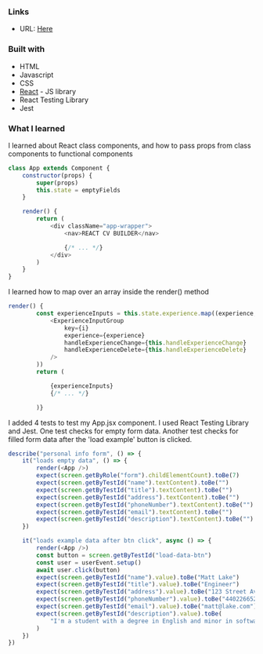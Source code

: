 ### Links

-   URL: [Here](https://aflo7.github.io/cv-builder/)

### Built with

-   HTML
-   Javascript
-   CSS
-   [React](https://reactjs.org/) - JS library
-   React Testing Library
-   Jest

### What I learned

I learned about React class components, and how to pass props from class components to functional components

```js
class App extends Component {
    constructor(props) {
        super(props)
        this.state = emptyFields
    }

    render() {
        return (
            <div className="app-wrapper">
                <nav>REACT CV BUILDER</nav>

                {/* ... */}
            </div>
        )
    }
}
```

I learned how to map over an array inside the render() method

```js
render() {
        const experienceInputs = this.state.experience.map((experience, i) => (
            <ExperienceInputGroup
                key={i}
                experience={experience}
                handleExperienceChange={this.handleExperienceChange}
                handleExperienceDelete={this.handleExperienceDelete}
            />
        ))
        return (

            {experienceInputs}
            {/* ... */}

        )}
```

I added 4 tests to test my App.jsx component. I used React Testing Library and Jest. One test checks for empty form data. Another test checks for filled form data after the 'load example' button is clicked.

```js
describe("personal info form", () => {
    it("loads empty data", () => {
        render(<App />)
        expect(screen.getByRole("form").childElementCount).toBe(7)
        expect(screen.getByTestId("name").textContent).toBe("")
        expect(screen.getByTestId("title").textContent).toBe("")
        expect(screen.getByTestId("address").textContent).toBe("")
        expect(screen.getByTestId("phoneNumber").textContent).toBe("")
        expect(screen.getByTestId("email").textContent).toBe("")
        expect(screen.getByTestId("description").textContent).toBe("")
    })

    it("loads example data after btn click", async () => {
        render(<App />)
        const button = screen.getByTestId("load-data-btn")
        const user = userEvent.setup()
        await user.click(button)
        expect(screen.getByTestId("name").value).toBe("Matt Lake")
        expect(screen.getByTestId("title").value).toBe("Engineer")
        expect(screen.getByTestId("address").value).toBe("123 Street Ave")
        expect(screen.getByTestId("phoneNumber").value).toBe("4402266521")
        expect(screen.getByTestId("email").value).toBe("matt@lake.com")
        expect(screen.getByTestId("description").value).toBe(
            "I'm a student with a degree in English and minor in software engineering. I have experience with the Python programming language."
        )
    })
})
```